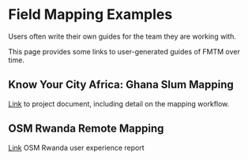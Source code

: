 # Field Mapping Examples

Users often write their own guides for the team they are working with.

This page provides some links to user-generated guides of FMTM over time.

## Know Your City Africa: Ghana Slum Mapping

[Link](https://docs.google.com/document/d/1i6LPj3Ah860BaSQCLvmxqbLmcQB3fM0_W8n15NEeZPo/edit?tab=t.0)
to project document, including detail on the mapping workflow.

##  OSM Rwanda Remote Mapping

[Link](https://docs.google.com/document/d/12BvzLPhILTYhK_8b2TY_oAByNJILuoaomDqd3hJmvUc/edit?tab=t.0)
OSM Rwanda user experience report
